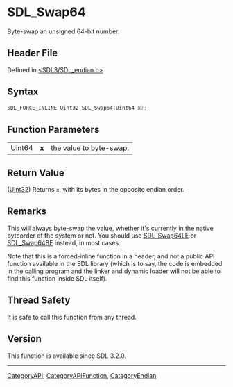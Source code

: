 # SDL_Swap64

Byte-swap an unsigned 64-bit number.

## Header File

Defined in [<SDL3/SDL_endian.h>](https://github.com/libsdl-org/SDL/blob/main/include/SDL3/SDL_endian.h)

## Syntax

```c
SDL_FORCE_INLINE Uint32 SDL_Swap64(Uint64 x);
```

## Function Parameters

|                  |       |                         |
| ---------------- | ----- | ----------------------- |
| [Uint64](Uint64) | **x** | the value to byte-swap. |

## Return Value

([Uint32](Uint32)) Returns `x`, with its bytes in the opposite endian
order.

## Remarks

This will always byte-swap the value, whether it's currently in the native
byteorder of the system or not. You should use [SDL_Swap64LE](SDL_Swap64LE)
or [SDL_Swap64BE](SDL_Swap64BE) instead, in most cases.

Note that this is a forced-inline function in a header, and not a public
API function available in the SDL library (which is to say, the code is
embedded in the calling program and the linker and dynamic loader will not
be able to find this function inside SDL itself).

## Thread Safety

It is safe to call this function from any thread.

## Version

This function is available since SDL 3.2.0.





----
[CategoryAPI](CategoryAPI), [CategoryAPIFunction](CategoryAPIFunction), [CategoryEndian](CategoryEndian)

